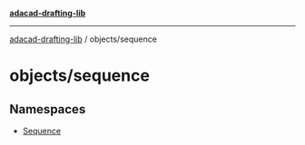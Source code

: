 [**adacad-drafting-lib**](../../README.md)

***

[adacad-drafting-lib](../../modules.md) / objects/sequence

# objects/sequence

## Namespaces

- [Sequence](namespaces/Sequence/README.md)
